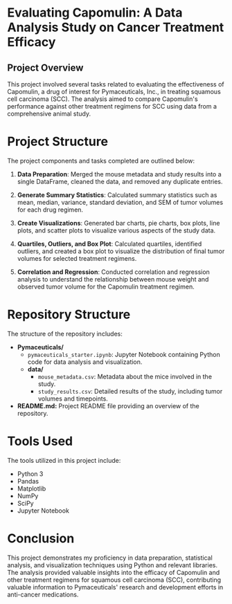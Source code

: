 # Evaluating Capomulin: A Data Analysis Study on Cancer Treatment Efficacy

## Project Overview
This project involved several tasks related to evaluating the effectiveness of Capomulin, a drug of interest for Pymaceuticals, Inc., in treating squamous cell carcinoma (SCC). The analysis aimed to compare Capomulin's performance against other treatment regimens for SCC using data from a comprehensive animal study.

# Project Structure
The project components and tasks completed are outlined below:

1. **Data Preparation**: Merged the mouse metadata and study results into a single DataFrame, cleaned the data, and removed any duplicate entries.

2. **Generate Summary Statistics**: Calculated summary statistics such as mean, median, variance, standard deviation, and SEM of tumor volumes for each drug regimen.

3. **Create Visualizations**: Generated bar charts, pie charts, box plots, line plots, and scatter plots to visualize various aspects of the study data.

4. **Quartiles, Outliers, and Box Plot**: Calculated quartiles, identified outliers, and created a box plot to visualize the distribution of final tumor volumes for selected treatment regimens.

5. **Correlation and Regression**: Conducted correlation and regression analysis to understand the relationship between mouse weight and observed tumor volume for the Capomulin treatment regimen.

# Repository Structure
The structure of the repository includes:

- **Pymaceuticals/**
  - `pymaceuticals_starter.ipynb`: Jupyter Notebook containing Python code for data analysis and visualization.
  - **data/**
    - `mouse_metadata.csv`: Metadata about the mice involved in the study.
    - `study_results.csv`: Detailed results of the study, including tumor volumes and timepoints.
 - **README.md:** Project README file providing an overview of the repository.

# Tools Used
The tools utilized in this project include:

- Python 3
- Pandas
- Matplotlib
- NumPy
- SciPy
- Jupyter Notebook

# Conclusion
This project demonstrates my proficiency in data preparation, statistical analysis, and visualization techniques using Python and relevant libraries. The analysis provided valuable insights into the efficacy of Capomulin and other treatment regimens for squamous cell carcinoma (SCC), contributing valuable information to Pymaceuticals' research and development efforts in anti-cancer medications.
